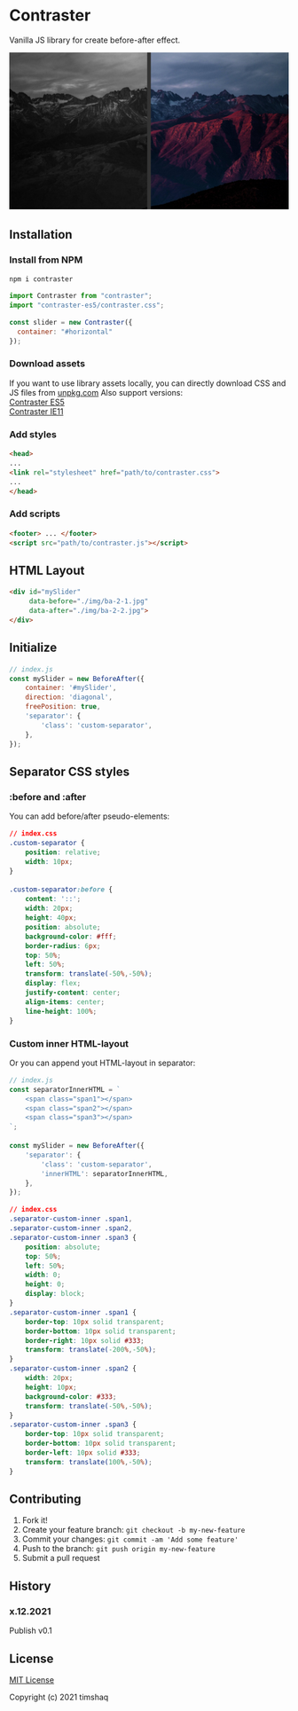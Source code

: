# Contraster

Vanilla JS library for create before-after effect.
<p align="center">
    <img src="https://raw.githubusercontent.com/timshaq/contraster/main/img/preview.jpg" alt="preview"/>
</p>

## Installation

### Install from NPM

```
npm i contraster
```

```js
import Contraster from "contraster";
import "contraster-es5/contraster.css";
```

```js
const slider = new Contraster({
  container: "#horizontal"
});
```

### Download assets

If you want to use library assets locally, you can directly download CSS and JS files from [unpkg.com](https://unpkg.com/browse/contraster/)
Also support versions:
<br>
[Contraster ES5](https://unpkg.com/browse/contraster-es5/)
<br>
[Contraster IE11](https://unpkg.com/browse/contraster-ie11/)

### Add styles

```html
<head>
...
<link rel="stylesheet" href="path/to/contraster.css">
...
</head>
```

### Add scripts

```html
<footer> ... </footer>
<script src="path/to/contraster.js"></script>
```

## HTML Layout

```html
<div id="mySlider"
     data-before="./img/ba-2-1.jpg"
     data-after="./img/ba-2-2.jpg">
</div>
```

## Initialize

```js
// index.js
const mySlider = new BeforeAfter({
    container: '#mySlider',
    direction: 'diagonal',
    freePosition: true,
    'separator': {
        'class': 'custom-separator',
    },
});
```

## Separator CSS styles

### :before and :after

You can add before/after pseudo-elements:

```css
// index.css
.custom-separator {
    position: relative;
    width: 10px;
}

.custom-separator:before {
    content: '::';
    width: 20px;
    height: 40px;
    position: absolute;
    background-color: #fff;
    border-radius: 6px;
    top: 50%;
    left: 50%;
    transform: translate(-50%,-50%);
    display: flex;
    justify-content: center;
    align-items: center;
    line-height: 100%;
}
```

### Custom inner HTML-layout

Or you can append yout HTML-layout in separator:

```js
// index.js
const separatorInnerHTML = `
    <span class="span1"></span>
    <span class="span2"></span>
    <span class="span3"></span>
`;

const mySlider = new BeforeAfter({
    'separator': {
        'class': 'custom-separator',
        'innerHTML': separatorInnerHTML,
    },
});
```

```css
// index.css
.separator-custom-inner .span1,
.separator-custom-inner .span2,
.separator-custom-inner .span3 {
    position: absolute;
    top: 50%;
    left: 50%;
    width: 0;
    height: 0;
    display: block;
}
.separator-custom-inner .span1 {
    border-top: 10px solid transparent;
    border-bottom: 10px solid transparent;
    border-right: 10px solid #333;
    transform: translate(-200%,-50%);
}
.separator-custom-inner .span2 {
    width: 20px;
    height: 10px;
    background-color: #333;
    transform: translate(-50%,-50%);
}
.separator-custom-inner .span3 {
    border-top: 10px solid transparent;
    border-bottom: 10px solid transparent;
    border-left: 10px solid #333;
    transform: translate(100%,-50%);
}
```

## Contributing

1. Fork it!
2. Create your feature branch: `git checkout -b my-new-feature`
3. Commit your changes: `git commit -am 'Add some feature'`
4. Push to the branch: `git push origin my-new-feature`
5. Submit a pull request

## History

### x.12.2021

Publish v0.1

## License

[MIT License](https://github.com/timshaq/contraster/blob/main/LICENSE)

Copyright (c) 2021 timshaq